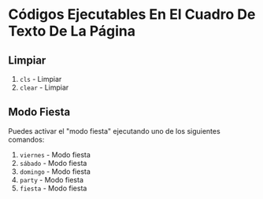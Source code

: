 # Códigos Ejecutables En El Cuadro De Texto De La Página

## Limpiar

1. `cls` - Limpiar
2. `clear` - Limpiar 

## Modo Fiesta

Puedes activar el "modo fiesta" ejecutando uno de los siguientes comandos:

1. `viernes` - Modo fiesta
2. `sábado` - Modo fiesta
3. `domingo` - Modo fiesta
4. `party` - Modo fiesta
5. `fiesta` - Modo fiesta
